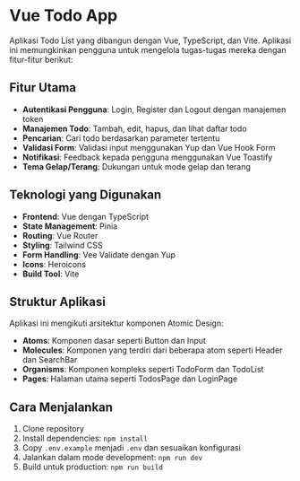 # Vue Todo App

Aplikasi Todo List yang dibangun dengan Vue, TypeScript, dan Vite. Aplikasi ini memungkinkan pengguna untuk mengelola tugas-tugas mereka dengan fitur-fitur berikut:

## Fitur Utama
- **Autentikasi Pengguna**: Login, Register dan Logout dengan manajemen token
- **Manajemen Todo**: Tambah, edit, hapus, dan lihat daftar todo
- **Pencarian**: Cari todo berdasarkan parameter tertentu
- **Validasi Form**: Validasi input menggunakan Yup dan Vue Hook Form
- **Notifikasi**: Feedback kepada pengguna menggunakan Vue Toastify
- **Tema Gelap/Terang**: Dukungan untuk mode gelap dan terang

## Teknologi yang Digunakan
- **Frontend**: Vue dengan TypeScript
- **State Management**: Pinia
- **Routing**: Vue Router
- **Styling**: Tailwind CSS
- **Form Handling**: Vee Validate dengan Yup
- **Icons**: Heroicons
- **Build Tool**: Vite

## Struktur Aplikasi
Aplikasi ini mengikuti arsitektur komponen Atomic Design:
- **Atoms**: Komponen dasar seperti Button dan Input
- **Molecules**: Komponen yang terdiri dari beberapa atom seperti Header dan SearchBar
- **Organisms**: Komponen kompleks seperti TodoForm dan TodoList
- **Pages**: Halaman utama seperti TodosPage dan LoginPage

## Cara Menjalankan
1. Clone repository
2. Install dependencies: `npm install`
3. Copy `.env.example` menjadi `.env` dan sesuaikan konfigurasi
4. Jalankan dalam mode development: `npm run dev`
5. Build untuk production: `npm run build`        
